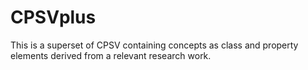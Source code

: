 # CPSVplus
This is a superset of CPSV containing concepts as class and property elements derived from a relevant research work.
